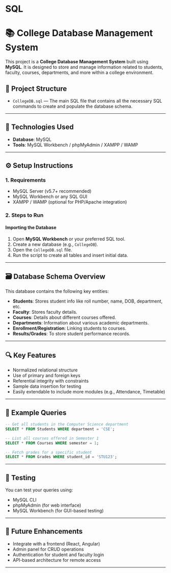 # SQL

# 📚 College Database Management System

This project is a **College Database Management System** built using **MySQL**. It is designed to store and manage information related to students, faculty, courses, departments, and more within a college environment.

## 📁 Project Structure

* `CollegeDB.sql` — The main SQL file that contains all the necessary SQL commands to create and populate the database schema.

---

## 🧰 Technologies Used

* **Database**: MySQL
* **Tools**: MySQL Workbench / phpMyAdmin / XAMPP / WAMP

---

## ⚙️ Setup Instructions

### 1. Requirements

* MySQL Server (v5.7+ recommended)
* MySQL Workbench or any SQL GUI
* XAMPP / WAMP (optional for PHP/Apache integration)

### 2. Steps to Run

#### Importing the Database

1. Open **MySQL Workbench** or your preferred SQL tool.
2. Create a new database (e.g., `CollegeDB`).
3. Open the `CollegeDB.sql` file.
4. Run the script to create all tables and insert initial data.

---

## 🗃️ Database Schema Overview

This database contains the following key entities:

* **Students**: Stores student info like roll number, name, DOB, department, etc.
* **Faculty**: Stores faculty details.
* **Courses**: Details about different courses offered.
* **Departments**: Information about various academic departments.
* **Enrollment/Registration**: Linking students to courses.
* **Results/Grades**: To store student performance records.

---

## 🔍 Key Features

* Normalized relational structure
* Use of primary and foreign keys
* Referential integrity with constraints
* Sample data insertion for testing
* Easily extendable to include more modules (e.g., Attendance, Timetable)

---

## 📌 Example Queries

```sql
-- Get all students in the Computer Science department
SELECT * FROM Students WHERE department = 'CSE';

-- List all courses offered in Semester 1
SELECT * FROM Courses WHERE semester = 1;

-- Fetch grades for a specific student
SELECT * FROM Grades WHERE student_id = 'STU123';
```

---

## 🧪 Testing

You can test your queries using:

* MySQL CLI
* phpMyAdmin (for web interface)
* MySQL Workbench (for GUI-based testing)

---

## 🧩 Future Enhancements

* Integrate with a frontend (React, Angular)
* Admin panel for CRUD operations
* Authentication for student and faculty login
* API-based architecture for remote access

---

